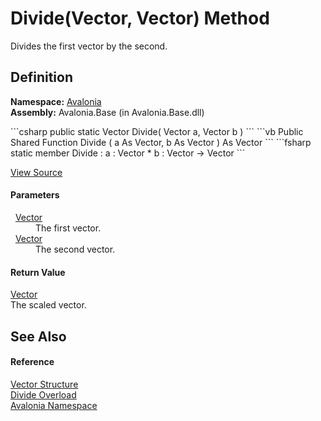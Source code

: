 # Divide(Vector, Vector) Method


Divides the first vector by the second.



## Definition
**Namespace:** <a href="N_Avalonia">Avalonia</a>  
**Assembly:** Avalonia.Base (in Avalonia.Base.dll)

<Tabs groupId="api-code-preview">
<TabItem value="csharp" label="C#">
```csharp
public static Vector Divide(
	Vector a,
	Vector b
)
```
</TabItem>
<TabItem value="vb" label="VB">
```vb
Public Shared Function Divide ( 
	a As Vector,
	b As Vector
) As Vector
```
</TabItem>
<TabItem value="fsharp" label="F#">
```fsharp
static member Divide : 
        a : Vector * 
        b : Vector -> Vector 
```
</TabItem>
</Tabs>



<a href="https://github.com/AvaloniaUI/Avalonia/tree/master/src/Avalonia.Base/Vector.cs#L268" title="View the source code">View Source</a>



#### Parameters
<dl><dt>  <a href="T_Avalonia_Vector">Vector</a></dt><dd>The first vector.</dd><dt>  <a href="T_Avalonia_Vector">Vector</a></dt><dd>The second vector.</dd></dl>

#### Return Value
<a href="T_Avalonia_Vector">Vector</a>  
The scaled vector.

## See Also


#### Reference
<a href="T_Avalonia_Vector">Vector Structure</a>  
<a href="Overload_Avalonia_Vector_Divide">Divide Overload</a>  
<a href="N_Avalonia">Avalonia Namespace</a>  


